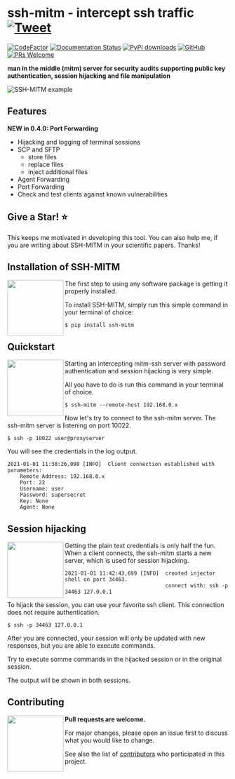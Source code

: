 # ssh-mitm - intercept ssh traffic [![Tweet](https://img.shields.io/twitter/url/http/shields.io.svg?style=social)](https://twitter.com/intent/tweet?text=ssh%20mitm%20server%20for%20security%20audits%20supporting%20public%20key%20authentication%2C%20session%20hijacking%20and%20file%20manipulation%20&url=https://github.com/ssh-mitm/ssh-mitms&via=SshMitm&hashtags=ssh,mitm,security,audit)

[![CodeFactor](https://www.codefactor.io/repository/github/ssh-mitm/ssh-mitm/badge)](https://www.codefactor.io/repository/github/ssh-mitm/ssh-mitm)
[![Documentation Status](https://readthedocs.org/projects/ssh-mitm/badge/?version=latest)](https://docs.ssh-mitm.at/?badge=latest)
[![PyPI downloads](https://pepy.tech/badge/ssh-mitm/month)](https://pepy.tech/project/ssh-mitm)
[![GitHub](https://img.shields.io/github/license/ssh-mitm/ssh-mitm?color=%23434ee6)](https://github.com/ssh-mitm/ssh-mitm/blob/master/LICENSE)
[![PRs Welcome](https://img.shields.io/badge/PRs-welcome-brightgreen.svg?style=flat-square)](http://makeapullrequest.com)


**man in the middle (mitm) server for security audits supporting public key authentication, session hijacking and file manipulation**

![SSH-MITM example](https://ssh-mitm.at/img/mitm-example.png)

## Features

**NEW in 0.4.0: Port Forwarding**

* Hijacking and logging of terminal sessions
* SCP and SFTP
    * store files
    * replace files
    * inject additional files
* Agent Forwarding
* Port Forwarding
* Check and test clients against known vulnerabilities

## Give a Star! :star:
This keeps me motivated in developing this tool. You can also help me, if you are writing about SSH-MITM in your scientific papers. Thanks!

## Installation of SSH-MITM

<img src="https://ssh-mitm.at/assets/images/streamline-free/monitor-loading-progress.svg" align="left" width="128">

The first step to using any software package is getting it properly installed.

To install SSH-MITM, simply run this simple command in your terminal of choice:

    $ pip install ssh-mitm

## Quickstart

<img src="https://ssh-mitm.at/assets/images/streamline-free/programmer-male.svg" align="left" width="128">

Starting an intercepting mitm-ssh server with password authentication and session hijacking is very simple.

All you have to do is run this command in your terminal of choice.

    $ ssh-mitm --remote-host 192.168.0.x

Now let's try to connect to the ssh-mitm server.
The ssh-mitm server is listening on port 10022.

    $ ssh -p 10022 user@proxyserver

You will see the credentials in the log output.

    2021-01-01 11:38:26,098 [INFO]  Client connection established with parameters:
        Remote Address: 192.168.0.x
        Port: 22
        Username: user
        Password: supersecret
        Key: None
        Agent: None


## Session hijacking

<img src="https://ssh-mitm.at/assets/images/streamline-free/customer-service-woman.svg" align="left" width="128">

Getting the plain text credentials is only half the fun.
When a client connects, the ssh-mitm starts a new server, which is used for session hijacking.

    2021-01-01 11:42:43,699 [INFO]  created injector shell on port 34463. 
                                    connect with: ssh -p 34463 127.0.0.1

To hijack the session, you can use your favorite ssh client. This connection does not require authentication.

    $ ssh -p 34463 127.0.0.1

After you are connected, your session will only be updated with new responses, but you are able to execute commands.

Try to execute somme commands in the hijacked session or in the original session.

The output will be shown in both sessions.


## Contributing

<img src="https://ssh-mitm.at/assets/images/streamline-free/write-paper-ink.svg" align="left" width="128">

**Pull requests are welcome.** 

For major changes, please open an issue first to discuss what you would like to change.

See also the list of [contributors](https://github.com/ssh-mitm/ssh-mitm/graphs/contributors) who participated in this project.
